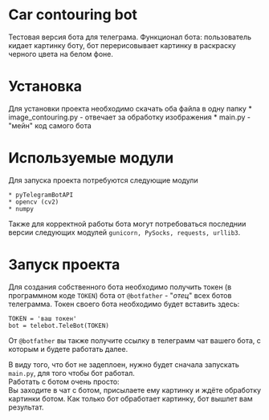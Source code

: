 # Car contouring bot
Тестовая версия бота для телеграма. Функционал бота: пользователь кидает картинку боту, бот перерисовывает картинку в раскраску черного цвета на белом фоне.

# Установка
Для установки проекта необходимо скачать оба файла в одну папку
    * image_contouring.py - отвечает за обработку изображения
    * main.py - "мейн" код самого бота
# Используемые модули
Для запуска проекта потребуются следующие модули
```
* pyTelegramBotAPI
* opencv (cv2)
* numpy
```

Также для корректной работы бота могут потребоваться последнии версии следующих модулей `gunicorn, PySocks, requests, urllib3`.

# Запуск проекта
Для создания собственного бота необходимо получить токен (в программном коде `TOKEN`) бота от `@botfather` - "*отец*" всех ботов телеграмма.
Токен своего бота необходимо будет вставить здесь:
```
TOKEN = 'ваш токен'
bot = telebot.TeleBot(TOKEN)
```
От `@botfather` вы также получите ссылку в телеграмм чат вашего бота, с которым и будете работать далее.

В виду того, что бот не задеплоен, нужно будет сначала запускать `main.py`, для того чтобы бот работал.  
Работать с ботом очень просто:  
Вы заходите в чат с ботом, присылаете ему картинку и ждёте обработку картинки ботом. Как только бот обработает картинку, бот вышлет вам результат.
